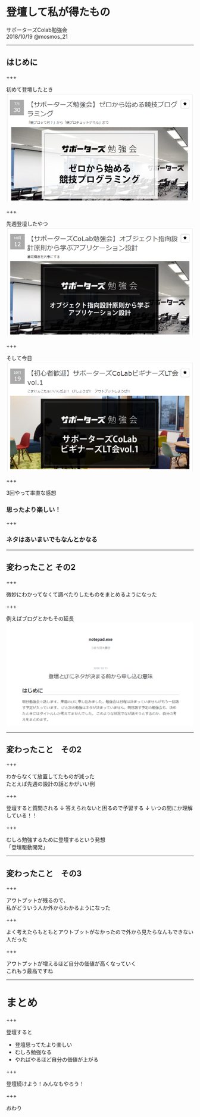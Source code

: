 # 登壇して私が得たもの

サポーターズColab勉強会  
2018/10/19 @mosmos_21

---

## はじめに

+++

初めて登壇したとき
![1](https://github.com/mosmos21/slides/blob/master/20181019/images/1.PNG)

+++

先週登壇したやつ
![2](https://github.com/mosmos21/slides/blob/master/20181019/images/2.PNG)

+++

そして今日
![3](https://github.com/mosmos21/slides/blob/master/20181019/images/3.PNG)

+++

3回やって率直な感想

### 思ったより楽しい！

+++

### ネタはあいまいでもなんとかなる

---

## 変わったこと その2

+++

微妙にわかってなくて調べたりしたものをまとめるようになった

+++

例えばブログとかもその延長
![4](https://github.com/mosmos21/slides/blob/master/20181019/images/4.PNG)

---

## 変わったこと　その2

+++

わからなくて放置してたものが減った  
たとえば先週の設計の話とかがいい例

+++

登壇すると質問される
↓
答えられないと困るので予習する
↓
いつの間にか理解している！！

+++

むしろ勉強するために登壇するという発想  
「登壇駆動開発」

---

## 変わったこと　その3

+++

アウトプットが残るので、  
私がどういう人か外からわかるようになった

+++

よく考えたらもともとアウトプットがなかったので外から見たらなんもできない人だった

+++

アウトプットが増えるほど自分の価値が高くなっていく  
これもう最高ですね

---

# まとめ

+++

登壇すると

- 登壇思ってたより楽しい
- むしろ勉強なる
- やればやるほど自分の価値が上がる

+++

登壇続けよう！みんなもやろう！

+++

おわり